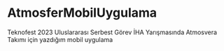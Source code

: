 # AtmosferMobilUygulama
 Teknofest 2023 Uluslararası Serbest Görev İHA Yarışmasında Atmosvera Takımı için yazdığım mobil uygulama
